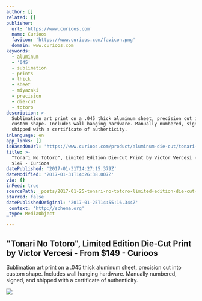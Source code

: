 ```yaml
---
author: []
related: []
publisher:
  url: 'https://www.curioos.com'
  name: Curioos
  favicon: 'https://www.curioos.com/favicon.png'
  domain: www.curioos.com
keywords:
  - aluminum
  - '045'
  - sublimation
  - prints
  - thick
  - sheet
  - miyazaki
  - precision
  - die-cut
  - totoro
description: >-
  Sublimation art print on a .045 thick aluminum sheet, precision cut into
  custom shape. Includes wall hanging hardware. Manually numbered, signed, and
  shipped with a certificate of authenticity.
inLanguage: en
app_links: []
isBasedOnUrl: 'https://www.curioos.com/product/aluminum-die-cut/tonari-no-totoro'
title: >-
  "Tonari No Totoro", Limited Edition Die-Cut Print by Victor Vercesi - From
  $149 - Curioos
datePublished: '2017-01-31T14:27:15.379Z'
dateModified: '2017-01-31T14:26:38.007Z'
via: {}
inFeed: true
sourcePath: _posts/2017-01-25-tonari-no-totoro-limited-edition-die-cut-print-by-victor.md
starred: false
datePublishedOriginal: '2017-01-25T14:55:16.344Z'
_context: 'http://schema.org'
_type: MediaObject

---
```

<article style=""><h1>"Tonari No Totoro", Limited Edition Die-Cut Print by Victor Vercesi - From $149 - Curioos</h1><p>Sublimation art print on a .045 thick aluminum sheet, precision cut into custom shape. Includes wall hanging hardware. Manually numbered, signed, and shipped with a certificate of authenticity.</p><img src="https://www.curioos.com/Content/Files/Products/150431/583890/ProductOriginal" /></article>